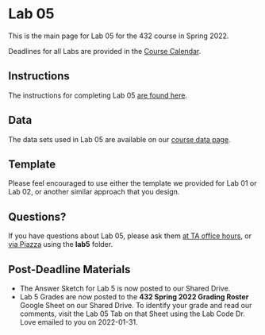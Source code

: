 # Lab 05

This is the main page for Lab 05 for the 432 course in Spring 2022.

Deadlines for all Labs are provided in the [Course Calendar](https://thomaselove.github.io/432/calendar.html).

## Instructions

The instructions for completing Lab 05 [are found here](https://github.com/THOMASELOVE/432-2022/blob/main/labs/lab05/lab05_instructions.md).

## Data

The data sets used in Lab 05 are available on our [course data page](https://github.com/THOMASELOVE/432-data).

## Template

Please feel encouraged to use either the template we provided for Lab 01 or Lab 02, or another similar approach that you design.

## Questions?

If you have questions about Lab 05, please ask them [at TA office hours](https://thomaselove.github.io/432/contact.html), or [via Piazza](https://piazza.com/case/spring2022/pqhs432) using the **lab5** folder.

## Post-Deadline Materials

- The Answer Sketch for Lab 5 is now posted to our Shared Drive.
- Lab 5 Grades are now posted to the **432 Spring 2022 Grading Roster** Google Sheet on our Shared Drive. To identify your grade and read our comments, visit the Lab 05 Tab on that Sheet using the Lab Code Dr. Love emailed to you on 2022-01-31. 
